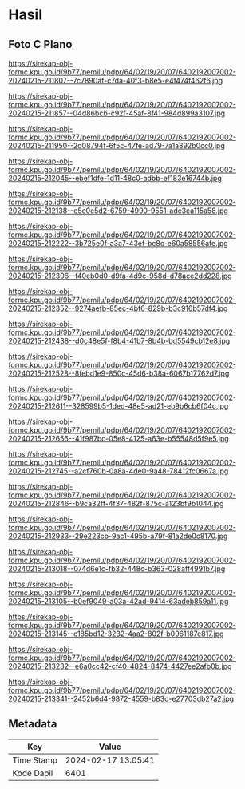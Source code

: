# Hasil

## Foto C Plano

https://sirekap-obj-formc.kpu.go.id/9b77/pemilu/pdpr/64/02/19/20/07/6402192007002-20240215-211807--7c7890af-c7da-40f3-b8e5-e4f474f462f6.jpg

https://sirekap-obj-formc.kpu.go.id/9b77/pemilu/pdpr/64/02/19/20/07/6402192007002-20240215-211857--04d86bcb-c92f-45af-8f41-984d899a3107.jpg

https://sirekap-obj-formc.kpu.go.id/9b77/pemilu/pdpr/64/02/19/20/07/6402192007002-20240215-211950--2d08794f-6f5c-47fe-ad79-7a1a892b0cc0.jpg

https://sirekap-obj-formc.kpu.go.id/9b77/pemilu/pdpr/64/02/19/20/07/6402192007002-20240215-212045--ebef1dfe-1d11-48c0-adbb-ef183e16744b.jpg

https://sirekap-obj-formc.kpu.go.id/9b77/pemilu/pdpr/64/02/19/20/07/6402192007002-20240215-212138--e5e0c5d2-6759-4990-9551-adc3ca115a58.jpg

https://sirekap-obj-formc.kpu.go.id/9b77/pemilu/pdpr/64/02/19/20/07/6402192007002-20240215-212222--3b725e0f-a3a7-43ef-bc8c-e60a58556afe.jpg

https://sirekap-obj-formc.kpu.go.id/9b77/pemilu/pdpr/64/02/19/20/07/6402192007002-20240215-212306--f40eb0d0-d9fa-4d9c-958d-d78ace2dd228.jpg

https://sirekap-obj-formc.kpu.go.id/9b77/pemilu/pdpr/64/02/19/20/07/6402192007002-20240215-212352--9274aefb-85ec-4bf6-829b-b3c916b57df4.jpg

https://sirekap-obj-formc.kpu.go.id/9b77/pemilu/pdpr/64/02/19/20/07/6402192007002-20240215-212438--d0c48e5f-f8b4-41b7-8b4b-bd5549cb12e8.jpg

https://sirekap-obj-formc.kpu.go.id/9b77/pemilu/pdpr/64/02/19/20/07/6402192007002-20240215-212528--8febd1e9-850c-45d6-b38a-6067b17762d7.jpg

https://sirekap-obj-formc.kpu.go.id/9b77/pemilu/pdpr/64/02/19/20/07/6402192007002-20240215-212611--328599b5-1ded-48e5-ad21-eb9b6cb6f04c.jpg

https://sirekap-obj-formc.kpu.go.id/9b77/pemilu/pdpr/64/02/19/20/07/6402192007002-20240215-212656--41f987bc-05e8-4125-a63e-b55548d5f9e5.jpg

https://sirekap-obj-formc.kpu.go.id/9b77/pemilu/pdpr/64/02/19/20/07/6402192007002-20240215-212745--a2cf760b-0a8a-4de0-9a48-78412fc0667a.jpg

https://sirekap-obj-formc.kpu.go.id/9b77/pemilu/pdpr/64/02/19/20/07/6402192007002-20240215-212846--b9ca32ff-4f37-482f-875c-a123bf9b1044.jpg

https://sirekap-obj-formc.kpu.go.id/9b77/pemilu/pdpr/64/02/19/20/07/6402192007002-20240215-212933--29e223cb-9ac1-495b-a79f-81a2de0c8170.jpg

https://sirekap-obj-formc.kpu.go.id/9b77/pemilu/pdpr/64/02/19/20/07/6402192007002-20240215-213018--074d6e1c-fb32-448c-b363-028aff4991b7.jpg

https://sirekap-obj-formc.kpu.go.id/9b77/pemilu/pdpr/64/02/19/20/07/6402192007002-20240215-213105--b0ef9049-a03a-42ad-9414-63adeb859a11.jpg

https://sirekap-obj-formc.kpu.go.id/9b77/pemilu/pdpr/64/02/19/20/07/6402192007002-20240215-213145--c185bd12-3232-4aa2-802f-b0961187e817.jpg

https://sirekap-obj-formc.kpu.go.id/9b77/pemilu/pdpr/64/02/19/20/07/6402192007002-20240215-213232--e6a0cc42-cf40-4824-8474-4427ee2afb0b.jpg

https://sirekap-obj-formc.kpu.go.id/9b77/pemilu/pdpr/64/02/19/20/07/6402192007002-20240215-213341--2452b6d4-9872-4559-b83d-e27703db27a2.jpg


## Metadata

| Key        | Value               |
| ---------- | ------------------- |
| Time Stamp | 2024-02-17 13:05:41 |
| Kode Dapil | 6401                |



